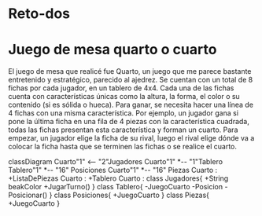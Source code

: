 # Reto-dos

# Juego de mesa quarto o cuarto
El juego de mesa que realicé fue Quarto, un juego que me parece bastante entretenido y estratégico, parecido al ajedrez. Se cuentan con un total de 8 fichas por cada jugador, en un tablero de 4x4. Cada una de las fichas cuenta con características únicas como la altura, la forma, el color o su contenido (si es sólida o hueca). Para ganar, se necesita hacer una línea de 4 fichas con una misma característica. Por ejemplo, un jugador gana si pone la última ficha en una fila de 4 piezas con la característica cuadrada, todas las fichas presentan esta característica y forman un cuarto.
Para empezar, un jugador elige la ficha de su rival, luego el rival elige dónde va a colocar la ficha hasta que se terminen las fichas o se realice el cuarto.

classDiagram
    Cuarto"1" <-- "2"Jugadores
    Cuarto"1" *-- "1"Tablero
    Tablero"1" *-- "16" Posiciones
    Cuarto"1" *-- "16" Piezas 
    Cuarto : +ListaDePiezas
    Cuarto : +Tablero
    Cuarto : 
    class Jugadores{
      +String beakColor
      +JugarTurno()
    }
    class Tablero{
      -JuegoCuarto
      -Posicion
      -Posicionar()
    }
    class Posiciones{
      +JuegoCuarto 
    }
    class Piezas{
      +JuegoCuarto 
    }

